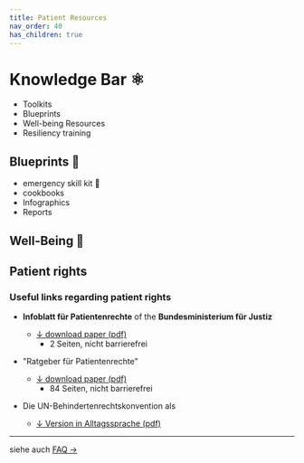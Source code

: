 ```yaml
---
title: Patient Resources
nav_order: 40
has_children: true
---
```

# Knowledge Bar  ⚛️
- Toolkits
- Blueprints
- Well-being Resources
- Resiliency training


## Blueprints 📑
- emergency skill kit 🧯
- cookbooks
- Infographics
- Reports

## Well-Being 🌱

## Patient rights
### Useful links regarding patient rights
- **Infoblatt für Patientenrechte** of the **Bundesministerium für Justiz**
	- [↓ download paper (pdf)](https://www.bundesgesundheitsministerium.de/fileadmin/Dateien/3_Downloads/P/Praevention/Infoblatt_Patientenrechte.pdf)
		- 2 Seiten, nicht barrierefrei

- "Ratgeber für Patientenrechte"
	- [↓ download paper (pdf)](http://www.bmjv.de/SharedDocs/Publikationen/DE/Ratgeber_Patientenrechte.pdf?__blob=publicationFile&v=12)
		- 84 Seiten, nicht barrierefrei

-   Die UN-Behindertenrechtskonvention als 
	-   [↓ Version in Alltagssprache (pdf)](https://www.institut-fuer-menschenrechte.de/fileadmin/Redaktion/PDF/DB_Menschenrechtsschutz/CRPD/CRPD_Konvention_und_Fakultativprotokoll.pdf)


---

siehe auch [FAQ →](/faq)